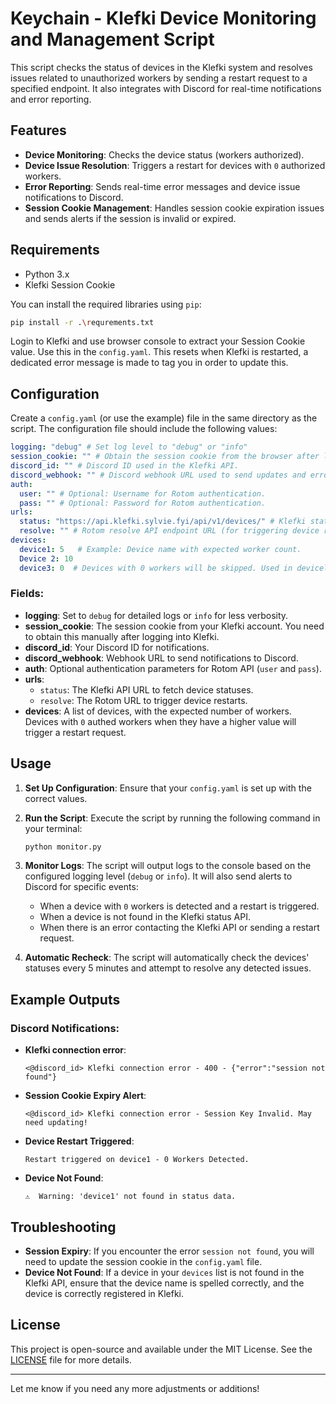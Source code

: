 # Keychain - Klefki Device Monitoring and Management Script

This script checks the status of devices in the Klefki system and resolves issues related to unauthorized workers by sending a restart request to a specified endpoint. It also integrates with Discord for real-time notifications and error reporting.

## Features

- **Device Monitoring**: Checks the device status (workers authorized).
- **Device Issue Resolution**: Triggers a restart for devices with `0` authorized workers.
- **Error Reporting**: Sends real-time error messages and device issue notifications to Discord.
- **Session Cookie Management**: Handles session cookie expiration issues and sends alerts if the session is invalid or expired.

## Requirements

- Python 3.x
- Klefki Session Cookie

You can install the required libraries using `pip`:

```bash
pip install -r .\requrements.txt
```

Login to Klefki and use browser console to extract your Session Cookie value. Use this in the `config.yaml`. This resets when Klefki is restarted, a dedicated error message is made to tag you in order to update this.

## Configuration

Create a `config.yaml` (or use the example) file in the same directory as the script. The configuration file should include the following values:

```yaml
logging: "debug" # Set log level to "debug" or "info"
session_cookie: "" # Obtain the session cookie from the browser after logging into Klefki. Must be updated periodically.
discord_id: "" # Discord ID used in the Klefki API.
discord_webhook: "" # Discord webhook URL used to send updates and error messages.
auth:
  user: "" # Optional: Username for Rotom authentication.
  pass: "" # Optional: Password for Rotom authentication.
urls:
  status: "https://api.klefki.sylvie.fyi/api/v1/devices/" # Klefki status API endpoint URL.
  resolve: "" # Rotom resolve API endpoint URL (for triggering device restarts).
devices: 
  device1: 5   # Example: Device name with expected worker count.
  Device 2: 10
  device3: 0  # Devices with 0 workers will be skipped. Used in deviceless environments.
```

### Fields:

- **logging**: Set to `debug` for detailed logs or `info` for less verbosity.
- **session_cookie**: The session cookie from your Klefki account. You need to obtain this manually after logging into Klefki.
- **discord_id**: Your Discord ID for notifications.
- **discord_webhook**: Webhook URL to send notifications to Discord.
- **auth**: Optional authentication parameters for Rotom API (`user` and `pass`).
- **urls**:
  - `status`: The Klefki API URL to fetch device statuses.
  - `resolve`: The Rotom URL to trigger device restarts.
- **devices**: A list of devices, with the expected number of workers. Devices with `0` authed workers when they have a higher value will trigger a restart request.

## Usage

1. **Set Up Configuration**: Ensure that your `config.yaml` is set up with the correct values.
2. **Run the Script**: Execute the script by running the following command in your terminal:
   
   ```bash
   python monitor.py
   ```

3. **Monitor Logs**: The script will output logs to the console based on the configured logging level (`debug` or `info`). It will also send alerts to Discord for specific events:
   - When a device with `0` workers is detected and a restart is triggered.
   - When a device is not found in the Klefki status API.
   - When there is an error contacting the Klefki API or sending a restart request.

4. **Automatic Recheck**: The script will automatically check the devices' statuses every 5 minutes and attempt to resolve any detected issues.

## Example Outputs

### Discord Notifications:

- **Klefki connection error**:
  ```
  <@discord_id> Klefki connection error - 400 - {"error":"session not found"}
  ```

- **Session Cookie Expiry Alert**:
  ```
  <@discord_id> Klefki connection error - Session Key Invalid. May need updating!
  ```

- **Device Restart Triggered**:
  ```
  Restart triggered on device1 - 0 Workers Detected.
  ```

- **Device Not Found**:
  ```
  ⚠️  Warning: 'device1' not found in status data.
  ```

## Troubleshooting

- **Session Expiry**: If you encounter the error `session not found`, you will need to update the session cookie in the `config.yaml` file.
- **Device Not Found**: If a device in your `devices` list is not found in the Klefki API, ensure that the device name is spelled correctly, and the device is correctly registered in Klefki.

## License

This project is open-source and available under the MIT License. See the [LICENSE](LICENSE) file for more details.

---

Let me know if you need any more adjustments or additions!